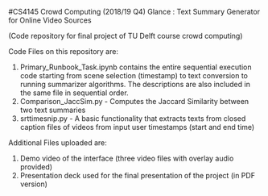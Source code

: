 #CS4145 Crowd Computing (2018/19 Q4)
Glance : Text Summary Generator for Online Video Sources

(Code repository for final project of TU Delft course crowd computing)

Code Files on this repository are:
1. Primary_Runbook_Task.ipynb contains the entire sequential execution code starting from scene selection (timestamp) to text conversion to running summarizer algorithms. The descriptions are also included in the same file in sequential order. 
2. Comparison_JaccSim.py - Computes the Jaccard Similarity between two text summaries 
3. srttimesnip.py - A basic functionality that extracts texts from closed caption files of videos from input user timestamps (start and end time)

Additional Files uploaded are: 
1. Demo video of the interface (three video files with overlay audio provided)
2. Presentation deck used for the final presentation of the project (in PDF version)

